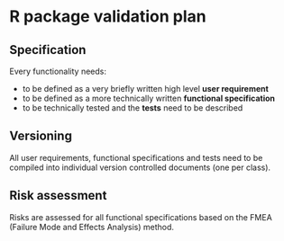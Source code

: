# R package validation plan

## Specification

Every functionality needs:
 - to be defined as a very briefly written high level **user requirement**
 - to be defined as a more technically written **functional specification**
 - to be technically tested and the **tests** need to be described

## Versioning

All user requirements, functional specifications and tests need to be compiled into individual version controlled documents (one per class).

## Risk assessment

Risks are assessed for all functional specifications based on the FMEA (Failure Mode and Effects Analysis) method.
